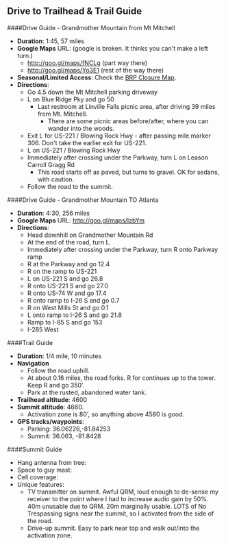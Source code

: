 Drive to Trailhead & Trail Guide
--------------------------------------------------------
####Drive Guide - Grandmother Mountain from Mt Mitchell

* **Duration**: 1:45, 57 miles
* **Google Maps** URL: (google is broken.  It thinks you can't make a left turn.)
    * http://goo.gl/maps/fNCLg (part way there) 
    * http://goo.gl/maps/Yo3E1  (rest of the way there)
* **Seasonal/Limited Access**: Check the [BRP Closure Map](http://www.nps.gov/maps/blri/road-closures/).
* **Directions**:
    * Go 4.5 down the Mt Mitchell parking driveway
    * L on Blue Ridge Pky and go 50
        * Last restroom at Linville Falls picnic area, after driving 39 miles from Mt. Mitchell.
            * There are some picnic areas before/after, where you can wander into the woods.
    * Exit L for US-221 / Blowing Rock Hwy - after passing mile marker 306.  Don't take the earlier exit for US-221.
    * L on US-221 / Blowing Rock Hwy
    * Immediately after crossing under the Parkway, turn L on Leason Carroll Gragg Rd
        * This road starts off as paved, but turns to gravel.  OK for sedans, with caution.
    * Follow the road to the summit.

####Drive Guide - Grandmother Mountain TO Atlanta

* **Duration**: 4:30, 256 miles
* **Google Maps** URL: http://goo.gl/maps/IzbYm
* **Directions**:
    * Head downhill on Grandmother Mountain Rd
    * At the end of the road, turn L.
    * Immediately after crossing under the Parkway, turn R onto Parkway ramp
    * R at the Parkway and go 12.4
    * R on the ramp to US-221
    * L on US-221 S and go 26.8
    * R onto US-221 S and go 27.0
    * R onto US-74 W and go 17.4
    * R onto ramp to I-26 S and go 0.7
    * R on West Mills St and go 0.1
    * L onto ramp to I-26 S and go 21.8
    * Ramp to I-85 S and go 153
    * I-285 West

####Trail Guide

* **Duration**: 1/4 mile, 10 minutes
* **Navigation**
    * Follow the road uphill.
    * At about 0.16 miles, the road forks.  R for continues up to the tower.  Keep R and go 350'.
    * Park at the rusted, abandoned water tank.
* **Trailhead altitude**: 4600
* **Summit altitude**: 4660.
    * Activation zone is 80', so anything above 4580 is good.
* **GPS tracks/waypoints**:
    * Parking: 36.06226,-81.84253
    * Summit: 36.063, -81.8428

####Summit Guide

* Hang antenna from tree:
* Space to guy mast:
* Cell coverage:
* Unique features:
    * TV transmitter on summit.  Awful QRM, loud enough to de-sense my receiver to the point where I had to increase audio gain by 50%.  40m unusable due to QRM.  20m marginally usable. LOTS of No Trespassing signs near the summit, so I activated from the side of the road.
    * Drive-up summit.  Easy to park near top and walk out/into the activation zone.
